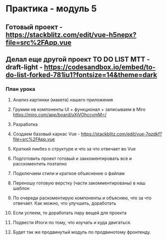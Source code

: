 # Практика - модуль 5

## Готовый проект - https://stackblitz.com/edit/vue-h5nepx?file=src%2FApp.vue
## Делал еще другой проект TO DO LIST MTT - draft-light - https://codesandbox.io/embed/to-do-list-forked-781iu1?fontsize=14&theme=dark

### План урока
1. Анализ картинки (макета) нашего приложения
2. Грумим нв компоненты UI + функционал + записываем в Miro https://miro.com/app/board/uXjVOhccymM=/
3. Разработка


1. Создаем базовый каркас Vue - https://stackblitz.com/edit/vue-7qzdkf?file=src%2FApp.vue
2. Краткий ликбез о структуре и что за что отвечает во Vue

1. Подготовить проект готовый и заккоментировать все и расскоментить поэтапно
2. Подключаем стили и краткое объяснение о файлам
3. Переношу готовую верстку (части закомментированы) в наш шаблон
4. По очереди раскоментирую компоненты и объясняю, что за что отвечает. Как можно, что улучшить, доработать
5. Если успеем, то доработать пару вещей для проекта
6. Подвести Итоги по тому, что изучать и куда двигаться. 
7. Будет так же продвинутый модуль по продвинотому фронтенду.
